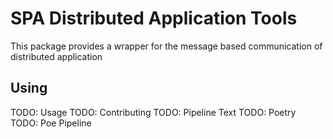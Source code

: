 # SPA Distributed Application Tools

This package provides a wrapper for the message based communication of distributed application

## Using

TODO: Usage
TODO: Contributing
TODO: Pipeline Text
TODO: Poetry
TODO: Poe Pipeline